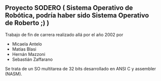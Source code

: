 ## Proyecto SODERO ( Sistema Operativo de Robótica, podría haber sido Sistema Operativo de Roberto ;) )


Trabajo de fin de carrera realizado allá por el año 2002 por

- Micaela Antelo
- Matías Blasi
- Hernán Mazzoni
- Sebastián Zaffarano

Se trata de un SO multitarea de 32 bits desarrollado en ANSI C y assembler (NASM).
